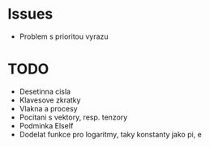 ﻿# Issues
* Problem s prioritou vyrazu

# TODO
* Desetinna cisla
* Klavesove zkratky
* Vlakna a procesy
* Pocitani s vektory, resp. tenzory
* Podminka ElseIf
* Dodelat funkce pro logaritmy, taky konstanty jako pi, e

